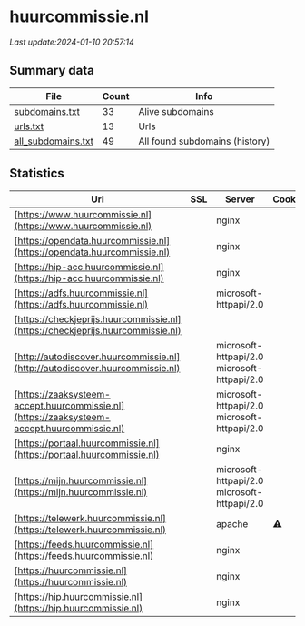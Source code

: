 # huurcommissie.nl
*Last update:2024-01-10 20:57:14*
## Summary data
| File       | Count | Info |
|------------|-------|------|
|[subdomains.txt](/data/huurcommissie/subdomains.txt)|33|Alive subdomains|
|[urls.txt](/data/huurcommissie/urls.txt)|13|Urls|
|[all_subdomains.txt](/data/huurcommissie/all_subdomains.txt)|49|All found subdomains (history)|
## Statistics
| Url | SSL | Server | Cookie | HSTS | CSP | XFO | XXP | RP | Tech |
|------------|-------|------|------|------|------|------|------|------|------|
|[https://www.huurcommissie.nl](https://www.huurcommissie.nl)| |nginx| |:white_check_mark: | |:warning: |:white_check_mark: | |:white_check_mark: | |:white_check_mark: | |Bloomreach HSTS Ngin...| |
|[https://opendata.huurcommissie.nl](https://opendata.huurcommissie.nl)| |nginx| |:white_check_mark: | | |:white_check_mark: | |:white_check_mark: | |:white_check_mark: | |HSTS Nginx| |
|[https://hip-acc.huurcommissie.nl](https://hip-acc.huurcommissie.nl)| |nginx| |:white_check_mark: | |:warning: |:white_check_mark: | | |:white_check_mark: | |HSTS Nginx| |
|[https://adfs.huurcommissie.nl](https://adfs.huurcommissie.nl)| |microsoft-httpapi/2.0| | | | | |:white_check_mark: | |Microsoft HTTPAPI:2....| |
|[https://checkjeprijs.huurcommissie.nl](https://checkjeprijs.huurcommissie.nl)| | | |:white_check_mark: | | | | |:white_check_mark: | |HSTS| |
|[http://autodiscover.huurcommissie.nl](http://autodiscover.huurcommissie.nl)| |microsoft-httpapi/2.0 microsoft-httpapi/2.0| | | |:white_check_mark: | | |:white_check_mark: | |IIS:10.0 Microsoft A...| |
|[https://zaaksysteem-accept.huurcommissie.nl](https://zaaksysteem-accept.huurcommissie.nl)| |microsoft-httpapi/2.0 microsoft-httpapi/2.0| | | |:white_check_mark: | | |:white_check_mark: | |HSTS| |
|[https://portaal.huurcommissie.nl](https://portaal.huurcommissie.nl)| |nginx| |:white_check_mark: | |:warning: |:white_check_mark: | | |:white_check_mark: | |HSTS Nginx| |
|[https://mijn.huurcommissie.nl](https://mijn.huurcommissie.nl)| |microsoft-httpapi/2.0 microsoft-httpapi/2.0| | | |:white_check_mark: | | |:white_check_mark: | |HSTS| |
|[https://telewerk.huurcommissie.nl](https://telewerk.huurcommissie.nl)| |apache|:warning: |:white_check_mark: | | |:white_check_mark: | |:white_check_mark: | |:white_check_mark: | |Microsoft ASP.NET| |
|[https://feeds.huurcommissie.nl](https://feeds.huurcommissie.nl)| |nginx| |:white_check_mark: | | |:white_check_mark: | |:white_check_mark: | |:white_check_mark: | |HSTS Nginx| |
|[https://huurcommissie.nl](https://huurcommissie.nl)| |nginx| |:white_check_mark: | |:warning: |:white_check_mark: | |:white_check_mark: | |:white_check_mark: | |HSTS Nginx| |
|[https://hip.huurcommissie.nl](https://hip.huurcommissie.nl)| |nginx| |:white_check_mark: | |:warning: |:white_check_mark: | | |:white_check_mark: | |HSTS Nginx| |